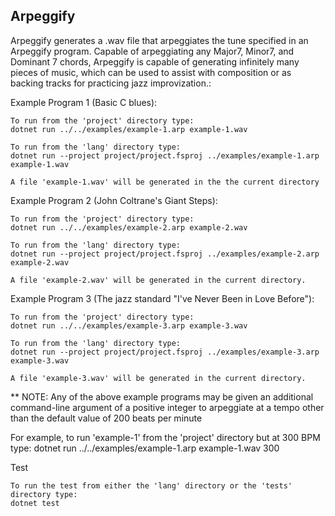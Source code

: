 ## Arpeggify ##

Arpeggify generates a .wav file that arpeggiates the tune specified in an Arpeggify program. Capable of arpeggiating any  Major7, Minor7, and Dominant 7 chords, Arpeggify is capable of generating infinitely many pieces of music, which can be used to assist with composition or as backing tracks for practicing jazz improvization.:

Example Program 1 (Basic C blues):

	To run from the 'project' directory type:
	dotnet run ../../examples/example-1.arp example-1.wav

	To run from the 'lang' directory type:
	dotnet run --project project/project.fsproj ../examples/example-1.arp example-1.wav

	A file 'example-1.wav' will be generated in the the current directory

Example Program 2 (John Coltrane's Giant Steps):

	To run from the 'project' directory type:
	dotnet run ../../examples/example-2.arp example-2.wav

	To run from the 'lang' directory type:
	dotnet run --project project/project.fsproj ../examples/example-2.arp example-2.wav

	A file 'example-2.wav' will be generated in the current directory.

Example Program 3 (The jazz standard "I've Never Been in Love Before"):

	To run from the 'project' directory type:
	dotnet run ../../examples/example-3.arp example-3.wav

	To run from the 'lang' directory type:
	dotnet run --project project/project.fsproj ../examples/example-3.arp example-3.wav

	A file 'example-3.wav' will be generated in the current directory.

** NOTE: Any of the above example programs may be given an additional command-line argument of a positive integer to arpeggiate at a tempo other than the default value of 200 beats per minute

   For example, to run 'example-1' from the 'project' directory but at 300 BPM type:
   dotnet run ../../examples/example-1.arp example-1.wav 300

Test

	To run the test from either the 'lang' directory or the 'tests' directory type:
	dotnet test

	